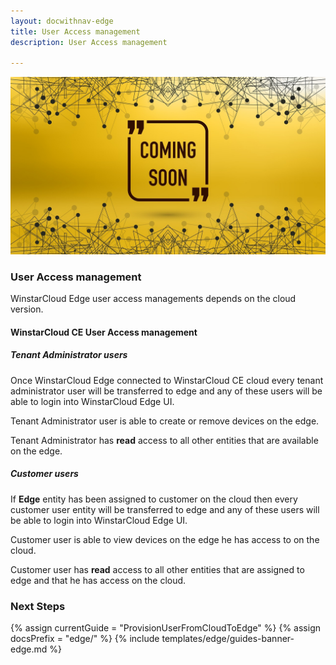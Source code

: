 ```yaml
---
layout: docwithnav-edge
title: User Access management
description: User Access management

---
```


![image](/images/coming-soon.jpg)

### User Access management

WinstarCloud Edge user access managements depends on the cloud version.
 
#### WinstarCloud CE User Access management
##### Tenant Administrator users
Once WinstarCloud Edge connected to WinstarCloud CE cloud every tenant administrator user will be transferred to edge and any of these users will be able to login into WinstarCloud Edge UI.

Tenant Administrator user is able to create or remove devices on the edge. 

Tenant Administrator has **read** access to all other entities that are available on the edge.   

##### Customer users
If **Edge** entity has been assigned to customer on the cloud then every customer user entity will be transferred to edge and any of these users will be able to login into WinstarCloud Edge UI.

Customer user is able to view devices on the edge he has access to on the cloud. 

Customer user has **read** access to all other entities that are assigned to edge and that he has access on the cloud.   

### Next Steps

{% assign currentGuide = "ProvisionUserFromCloudToEdge" %}
{% assign docsPrefix = "edge/" %}
{% include templates/edge/guides-banner-edge.md %}